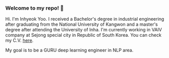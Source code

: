 ### Welcome to my repo! 👋

 Hi. I'm Inhyeok Yoo. I received a Bachelor's degree in industrial engineering after graduating from the National University of Kangwon and a master's degree after attending the University of Inha. I'm currently working in VAIV company at Sejong special city in Republic of South Korea. You can check my C.V. [here](https://inhyeokyoo.github.io/assets/cv.pdf).

My goal is to be a GURU deep learning engineer in NLP area.
